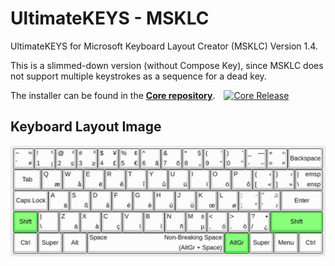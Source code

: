# UltimateKEYS - MSKLC

UltimateKEYS for Microsoft Keyboard Layout Creator (MSKLC) Version 1.4.

This is a slimmed-down version (without Compose Key), since MSKLC does not support multiple keystrokes as a sequence for a dead key.

The installer can be found in the **[Core repository](https://github.com/pieter-degroote/UltimateKEYS-core)**.&emsp;[![Core Release](https://img.shields.io/github/release/pieter-degroote/UltimateKEYS-core.svg?label=core)](https://github.com/pieter-degroote/UltimateKEYS-core/releases)

## Keyboard Layout Image

![UltimateKEYS (MSKLC) - Keyboard Layout Image](/images/UltimateKEYS%20(MSKLC)%20-%20Keyboard%20Layout%20Image.png)
